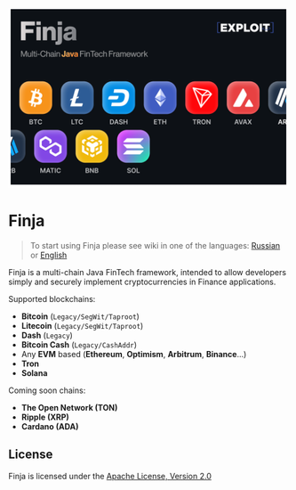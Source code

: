 ![](assets/finja-preview.png)

# Finja
> To start using Finja please see wiki in one of the languages: [Russian]() or [English]()

Finja is a multi-chain Java FinTech framework, intended to allow developers simply and securely implement cryptocurrencies in Finance applications.

Supported blockchains:
- **Bitcoin** (`Legacy/SegWit/Taproot`)
- **Litecoin** (`Legacy/SegWit/Taproot`)
- **Dash** (`Legacy`)
- **Bitcoin Cash** (`Legacy/CashAddr`)
- Any **EVM** based (**Ethereum**, **Optimism**, **Arbitrum**, **Binance**...)
- **Tron**
- **Solana**

Coming soon chains:
- **The Open Network (TON)**
- **Ripple (XRP)**
- **Cardano (ADA)**

## License
Finja is licensed under the [Apache License, Version 2.0](LICENSE.md)

